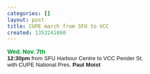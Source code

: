 ```yaml
---
categories: []
layout: post
title: CUPE march from SFU to VCC
created: 1352241860
---
```

<p><font size="2"><span style="color: rgb(0,153,51); font-weight: bold">Wed. Nov. 7th </span><br />
	<span style="font-family: arial, helvetica, sans-serif"><span style="font-weight: bold">12:30pm</span> </span></font><span style="font-family: arial, helvetica, sans-serif"><font size="2">from </font><font size="2">SFU Harbour Centre to VCC Pender St.<br />
	with CUPE National Pres. <span style="font-weight: bold">Paul Moist</span></font></span><br />
	&nbsp;</p>
